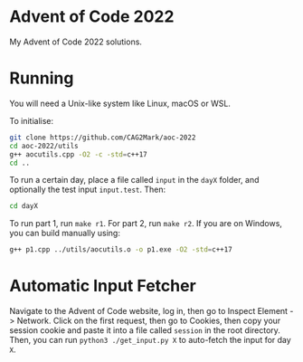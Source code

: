# Advent of Code 2022
My Advent of Code 2022 solutions.

# Running
You will need a Unix-like system like Linux, macOS or WSL.

To initialise:
```bash
git clone https://github.com/CAG2Mark/aoc-2022
cd aoc-2022/utils
g++ aocutils.cpp -O2 -c -std=c++17
cd ..
```
To run a certain day, place a file called `input` in the `dayX` folder, and optionally the test input `input.test`. Then:
```bash
cd dayX
```
To run part 1, run `make r1`. For part 2, run `make r2`. If you are on Windows, you can build manually using:
```bash
g++ p1.cpp ../utils/aocutils.o -o p1.exe -O2 -std=c++17
```
# Automatic Input Fetcher
Navigate to the Advent of Code website, log in, then go to Inspect Element -> Network. Click on the first request, then go to Cookies, then copy your session cookie and paste it into a file called `session` in the root directory. Then, you can run `python3 ./get_input.py X` to auto-fetch the input for day `X`.

